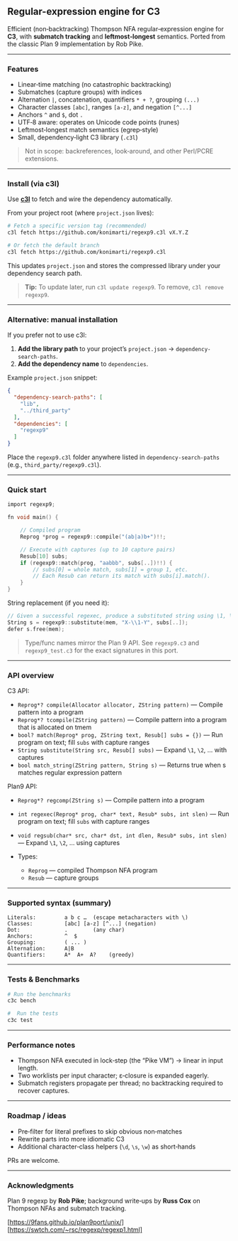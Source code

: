 ## Regular-expression engine for C3

Efficient (non‑backtracking) Thompson NFA regular‑expression engine for **C3**,
with **submatch tracking** and **leftmost‑longest** semantics. Ported from the
classic Plan 9 implementation by Rob Pike.

---

### Features

* Linear‑time matching (no catastrophic backtracking)
* Submatches (capture groups) with indices
* Alternation `|`, concatenation, quantifiers `* + ?`, grouping `(...)`
* Character classes `[abc]`, ranges `[a-z]`, and negation `[^...]`
* Anchors `^` and `$`, dot `.`
* UTF‑8 aware: operates on Unicode code points (runes)
* Leftmost‑longest match semantics (egrep‑style)
* Small, dependency‑light C3 library (`.c3l`)

> Not in scope: backreferences, look‑around, and other Perl/PCRE extensions.

---

### Install (via c3l)

Use **[c3l](https://github.com/konimarti/c3l)** to
fetch and wire the dependency automatically.

From your project root (where `project.json` lives):

```bash
# Fetch a specific version tag (recommended)
c3l fetch https://github.com/konimarti/regexp9.c3l vX.Y.Z

# Or fetch the default branch
c3l fetch https://github.com/konimarti/regexp9.c3l
```

This updates `project.json` and stores the compressed library under your
dependency search path.

> **Tip:** To update later, run `c3l update regexp9`. To remove, `c3l remove regexp9`.

---

### Alternative: manual installation

If you prefer not to use c3l:
1. **Add the library path** to your project’s `project.json` → `dependency-search-paths`.
2. **Add the dependency name** to `dependencies`.

Example `project.json` snippet:

```json
{
  "dependency-search-paths": [
    "lib",                
    "../third_party"      
  ],
  "dependencies": [
    "regexp9"
  ]
}
```

Place the `regexp9.c3l` folder anywhere listed in `dependency-search-paths` (e.g., `third_party/regexp9.c3l`).

---

### Quick start

```c
import regexp9;

fn void main() {

    // Compiled program
    Reprog *prog = regexp9::compile("(ab|a)b+")!!;   

    // Execute with captures (up to 10 capture pairs)
    Resub[10] subs;
    if (regexp9::match(prog, "aabbb", subs[..])!!) {
        // subs[0] = whole match, subs[1] = group 1, etc.
        // Each Resub can return its match with subs[i].match().
    }
}
```

String replacement (if you need it):

```c
// Given a successful regexec, produce a substituted string using \1, \2, ...
String s = regexp9::substitute(mem, "X-\\1-Y", subs[..]);
defer s.free(mem);
```

> Type/func names mirror the Plan 9 API. See `regexp9.c3` and
> `regexp9_test.c3` for the exact signatures in this port.

---

### API overview

C3 API:
* `Reprog*? compile(Allocator allocator, ZString pattern)` — Compile pattern into a program
* `Reprog*? tcompile(ZString pattern)` — Compile pattern into a program that is allocated on tmem
* `bool? match(Reprog* prog, ZString text, Resub[] subs = {})` — Run program on text; fill `subs` with capture ranges
* `String substitute(String src, Resub[] subs)` — Expand `\1`, `\2`, … with captures
* `bool match_string(ZString pattern, String s)` — Returns true when s matches regular expression pattern

Plan9 API:
* `Reprog*? regcomp(ZString s)` — Compile pattern into a program
* `int regexec(Reprog* prog, char* text, Resub* subs, int slen)` — Run program on text; fill `subs` with capture ranges
* `void regsub(char* src, char* dst, int dlen, Resub* subs, int slen)` — Expand `\1`, `\2`, … using captures

* Types:

  * `Reprog` — compiled Thompson NFA program
  * `Resub` — capture groups

---

### Supported syntax (summary)

```
Literals:         a b c …  (escape metacharacters with \)
Classes:          [abc] [a-z] [^...] (negation)
Dot:              .        (any char)
Anchors:          ^  $
Grouping:         ( ... )
Alternation:      A|B
Quantifiers:      A*  A+  A?    (greedy)
```

---

### Tests & Benchmarks

```bash
# Run the benchmarks 
c3c bench

#  Run the tests
c3c test
```

---

### Performance notes

* Thompson NFA executed in lock‑step (the “Pike VM”) → linear in input length.
* Two worklists per input character; ε‑closure is expanded eagerly.
* Submatch registers propagate per thread; no backtracking required to recover captures.

---

### Roadmap / ideas

* Pre‑filter for literal prefixes to skip obvious non‑matches
* Rewrite parts into more idiomatic C3
* Additional character‑class helpers (`\d`, `\s`, `\w`) as short‑hands

PRs are welcome.

---

### Acknowledgments

Plan 9 regexp by **Rob Pike**; background write‑ups by **Russ Cox** on Thompson
NFAs and submatch tracking.

[https://9fans.github.io/plan9port/unix/]
[https://swtch.com/~rsc/regexp/regexp1.html]


